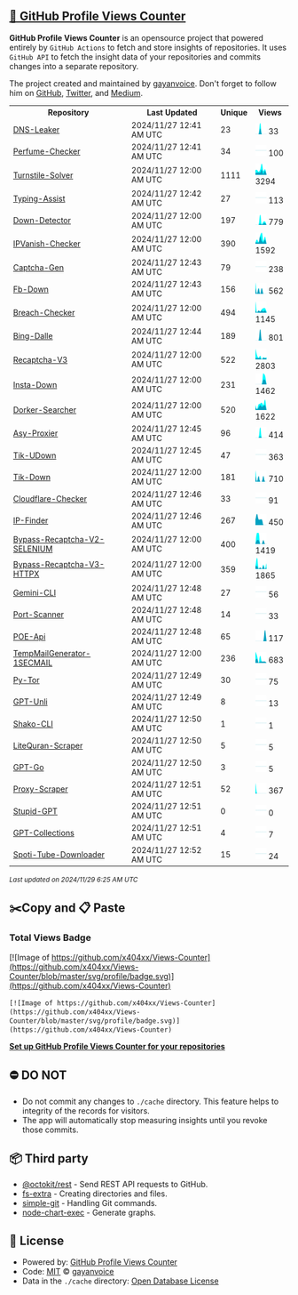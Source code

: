 ## [🚀 GitHub Profile Views Counter](https://github.com/gayanvoice/github-profile-views-counter)
**GitHub Profile Views Counter** is an opensource project that powered entirely by  `GitHub Actions` to fetch and store insights of repositories.
It uses `GitHub API` to fetch the insight data of your repositories and commits changes into a separate repository.

The project created and maintained by [gayanvoice](https://github.com/gayanvoice). Don't forget to follow him on [GitHub](https://github.com/gayanvoice), [Twitter](https://twitter.com/gayanvoice), and [Medium](https://gayanvoice.medium.com/).

<table>
	<tr>
		<th>
			Repository
		</th>
		<th>
			Last Updated
		</th>
		<th>
			Unique
		</th>
		<th>
			Views
		</th>
	</tr>
	<tr>
		<td>
			<a href="https://github.com/x404xx/Views-Counter/tree/master/readme/856564592/week.md">
				DNS-Leaker
			</a>
		</td>
		<td>
			2024/11/27 12:41 AM UTC
		</td>
		<td>
			23
		</td>
		<td>
			<img alt="Response time graph" src="https://github.com/x404xx/Views-Counter/raw/master/graph/856564592/small/week.png" height="20"> 33
		</td>
	</tr>
	<tr>
		<td>
			<a href="https://github.com/x404xx/Views-Counter/tree/master/readme/820940490/week.md">
				Perfume-Checker
			</a>
		</td>
		<td>
			2024/11/27 12:41 AM UTC
		</td>
		<td>
			34
		</td>
		<td>
			<img alt="Response time graph" src="https://github.com/x404xx/Views-Counter/raw/master/graph/820940490/small/week.png" height="20"> 100
		</td>
	</tr>
	<tr>
		<td>
			<a href="https://github.com/x404xx/Views-Counter/tree/master/readme/810632761/week.md">
				Turnstile-Solver
			</a>
		</td>
		<td>
			2024/11/27 12:00 AM UTC
		</td>
		<td>
			1111
		</td>
		<td>
			<img alt="Response time graph" src="https://github.com/x404xx/Views-Counter/raw/master/graph/810632761/small/week.png" height="20"> 3294
		</td>
	</tr>
	<tr>
		<td>
			<a href="https://github.com/x404xx/Views-Counter/tree/master/readme/809909218/week.md">
				Typing-Assist
			</a>
		</td>
		<td>
			2024/11/27 12:42 AM UTC
		</td>
		<td>
			27
		</td>
		<td>
			<img alt="Response time graph" src="https://github.com/x404xx/Views-Counter/raw/master/graph/809909218/small/week.png" height="20"> 113
		</td>
	</tr>
	<tr>
		<td>
			<a href="https://github.com/x404xx/Views-Counter/tree/master/readme/808330638/week.md">
				Down-Detector
			</a>
		</td>
		<td>
			2024/11/27 12:00 AM UTC
		</td>
		<td>
			197
		</td>
		<td>
			<img alt="Response time graph" src="https://github.com/x404xx/Views-Counter/raw/master/graph/808330638/small/week.png" height="20"> 779
		</td>
	</tr>
	<tr>
		<td>
			<a href="https://github.com/x404xx/Views-Counter/tree/master/readme/804601708/week.md">
				IPVanish-Checker
			</a>
		</td>
		<td>
			2024/11/27 12:00 AM UTC
		</td>
		<td>
			390
		</td>
		<td>
			<img alt="Response time graph" src="https://github.com/x404xx/Views-Counter/raw/master/graph/804601708/small/week.png" height="20"> 1592
		</td>
	</tr>
	<tr>
		<td>
			<a href="https://github.com/x404xx/Views-Counter/tree/master/readme/804563219/week.md">
				Captcha-Gen
			</a>
		</td>
		<td>
			2024/11/27 12:43 AM UTC
		</td>
		<td>
			79
		</td>
		<td>
			<img alt="Response time graph" src="https://github.com/x404xx/Views-Counter/raw/master/graph/804563219/small/week.png" height="20"> 238
		</td>
	</tr>
	<tr>
		<td>
			<a href="https://github.com/x404xx/Views-Counter/tree/master/readme/800226468/week.md">
				Fb-Down
			</a>
		</td>
		<td>
			2024/11/27 12:43 AM UTC
		</td>
		<td>
			156
		</td>
		<td>
			<img alt="Response time graph" src="https://github.com/x404xx/Views-Counter/raw/master/graph/800226468/small/week.png" height="20"> 562
		</td>
	</tr>
	<tr>
		<td>
			<a href="https://github.com/x404xx/Views-Counter/tree/master/readme/797996315/week.md">
				Breach-Checker
			</a>
		</td>
		<td>
			2024/11/27 12:00 AM UTC
		</td>
		<td>
			494
		</td>
		<td>
			<img alt="Response time graph" src="https://github.com/x404xx/Views-Counter/raw/master/graph/797996315/small/week.png" height="20"> 1145
		</td>
	</tr>
	<tr>
		<td>
			<a href="https://github.com/x404xx/Views-Counter/tree/master/readme/797383468/week.md">
				Bing-Dalle
			</a>
		</td>
		<td>
			2024/11/27 12:44 AM UTC
		</td>
		<td>
			189
		</td>
		<td>
			<img alt="Response time graph" src="https://github.com/x404xx/Views-Counter/raw/master/graph/797383468/small/week.png" height="20"> 801
		</td>
	</tr>
	<tr>
		<td>
			<a href="https://github.com/x404xx/Views-Counter/tree/master/readme/796135185/week.md">
				Recaptcha-V3
			</a>
		</td>
		<td>
			2024/11/27 12:00 AM UTC
		</td>
		<td>
			522
		</td>
		<td>
			<img alt="Response time graph" src="https://github.com/x404xx/Views-Counter/raw/master/graph/796135185/small/week.png" height="20"> 2803
		</td>
	</tr>
	<tr>
		<td>
			<a href="https://github.com/x404xx/Views-Counter/tree/master/readme/791634330/week.md">
				Insta-Down
			</a>
		</td>
		<td>
			2024/11/27 12:00 AM UTC
		</td>
		<td>
			231
		</td>
		<td>
			<img alt="Response time graph" src="https://github.com/x404xx/Views-Counter/raw/master/graph/791634330/small/week.png" height="20"> 1462
		</td>
	</tr>
	<tr>
		<td>
			<a href="https://github.com/x404xx/Views-Counter/tree/master/readme/655956330/week.md">
				Dorker-Searcher
			</a>
		</td>
		<td>
			2024/11/27 12:00 AM UTC
		</td>
		<td>
			520
		</td>
		<td>
			<img alt="Response time graph" src="https://github.com/x404xx/Views-Counter/raw/master/graph/655956330/small/week.png" height="20"> 1622
		</td>
	</tr>
	<tr>
		<td>
			<a href="https://github.com/x404xx/Views-Counter/tree/master/readme/717643978/week.md">
				Asy-Proxier
			</a>
		</td>
		<td>
			2024/11/27 12:45 AM UTC
		</td>
		<td>
			96
		</td>
		<td>
			<img alt="Response time graph" src="https://github.com/x404xx/Views-Counter/raw/master/graph/717643978/small/week.png" height="20"> 414
		</td>
	</tr>
	<tr>
		<td>
			<a href="https://github.com/x404xx/Views-Counter/tree/master/readme/734995621/week.md">
				Tik-UDown
			</a>
		</td>
		<td>
			2024/11/27 12:45 AM UTC
		</td>
		<td>
			47
		</td>
		<td>
			<img alt="Response time graph" src="https://github.com/x404xx/Views-Counter/raw/master/graph/734995621/small/week.png" height="20"> 363
		</td>
	</tr>
	<tr>
		<td>
			<a href="https://github.com/x404xx/Views-Counter/tree/master/readme/725502998/week.md">
				Tik-Down
			</a>
		</td>
		<td>
			2024/11/27 12:00 AM UTC
		</td>
		<td>
			181
		</td>
		<td>
			<img alt="Response time graph" src="https://github.com/x404xx/Views-Counter/raw/master/graph/725502998/small/week.png" height="20"> 710
		</td>
	</tr>
	<tr>
		<td>
			<a href="https://github.com/x404xx/Views-Counter/tree/master/readme/657516822/week.md">
				Cloudflare-Checker
			</a>
		</td>
		<td>
			2024/11/27 12:46 AM UTC
		</td>
		<td>
			33
		</td>
		<td>
			<img alt="Response time graph" src="https://github.com/x404xx/Views-Counter/raw/master/graph/657516822/small/week.png" height="20"> 91
		</td>
	</tr>
	<tr>
		<td>
			<a href="https://github.com/x404xx/Views-Counter/tree/master/readme/659024624/week.md">
				IP-Finder
			</a>
		</td>
		<td>
			2024/11/27 12:46 AM UTC
		</td>
		<td>
			267
		</td>
		<td>
			<img alt="Response time graph" src="https://github.com/x404xx/Views-Counter/raw/master/graph/659024624/small/week.png" height="20"> 450
		</td>
	</tr>
	<tr>
		<td>
			<a href="https://github.com/x404xx/Views-Counter/tree/master/readme/568649324/week.md">
				Bypass-Recaptcha-V2-SELENIUM
			</a>
		</td>
		<td>
			2024/11/27 12:00 AM UTC
		</td>
		<td>
			400
		</td>
		<td>
			<img alt="Response time graph" src="https://github.com/x404xx/Views-Counter/raw/master/graph/568649324/small/week.png" height="20"> 1419
		</td>
	</tr>
	<tr>
		<td>
			<a href="https://github.com/x404xx/Views-Counter/tree/master/readme/569869500/week.md">
				Bypass-Recaptcha-V3-HTTPX
			</a>
		</td>
		<td>
			2024/11/27 12:00 AM UTC
		</td>
		<td>
			359
		</td>
		<td>
			<img alt="Response time graph" src="https://github.com/x404xx/Views-Counter/raw/master/graph/569869500/small/week.png" height="20"> 1865
		</td>
	</tr>
	<tr>
		<td>
			<a href="https://github.com/x404xx/Views-Counter/tree/master/readme/642893512/week.md">
				Gemini-CLI
			</a>
		</td>
		<td>
			2024/11/27 12:48 AM UTC
		</td>
		<td>
			27
		</td>
		<td>
			<img alt="Response time graph" src="https://github.com/x404xx/Views-Counter/raw/master/graph/642893512/small/week.png" height="20"> 56
		</td>
	</tr>
	<tr>
		<td>
			<a href="https://github.com/x404xx/Views-Counter/tree/master/readme/718872300/week.md">
				Port-Scanner
			</a>
		</td>
		<td>
			2024/11/27 12:48 AM UTC
		</td>
		<td>
			14
		</td>
		<td>
			<img alt="Response time graph" src="https://github.com/x404xx/Views-Counter/raw/master/graph/718872300/small/week.png" height="20"> 33
		</td>
	</tr>
	<tr>
		<td>
			<a href="https://github.com/x404xx/Views-Counter/tree/master/readme/645990816/week.md">
				POE-Api
			</a>
		</td>
		<td>
			2024/11/27 12:48 AM UTC
		</td>
		<td>
			65
		</td>
		<td>
			<img alt="Response time graph" src="https://github.com/x404xx/Views-Counter/raw/master/graph/645990816/small/week.png" height="20"> 117
		</td>
	</tr>
	<tr>
		<td>
			<a href="https://github.com/x404xx/Views-Counter/tree/master/readme/573308126/week.md">
				TempMailGenerator-1SECMAIL
			</a>
		</td>
		<td>
			2024/11/27 12:00 AM UTC
		</td>
		<td>
			236
		</td>
		<td>
			<img alt="Response time graph" src="https://github.com/x404xx/Views-Counter/raw/master/graph/573308126/small/week.png" height="20"> 683
		</td>
	</tr>
	<tr>
		<td>
			<a href="https://github.com/x404xx/Views-Counter/tree/master/readme/680694353/week.md">
				Py-Tor
			</a>
		</td>
		<td>
			2024/11/27 12:49 AM UTC
		</td>
		<td>
			30
		</td>
		<td>
			<img alt="Response time graph" src="https://github.com/x404xx/Views-Counter/raw/master/graph/680694353/small/week.png" height="20"> 75
		</td>
	</tr>
	<tr>
		<td>
			<a href="https://github.com/x404xx/Views-Counter/tree/master/readme/645056894/week.md">
				GPT-Unli
			</a>
		</td>
		<td>
			2024/11/27 12:49 AM UTC
		</td>
		<td>
			8
		</td>
		<td>
			<img alt="Response time graph" src="https://github.com/x404xx/Views-Counter/raw/master/graph/645056894/small/week.png" height="20"> 13
		</td>
	</tr>
	<tr>
		<td>
			<a href="https://github.com/x404xx/Views-Counter/tree/master/readme/644115755/week.md">
				Shako-CLI
			</a>
		</td>
		<td>
			2024/11/27 12:50 AM UTC
		</td>
		<td>
			1
		</td>
		<td>
			<img alt="Response time graph" src="https://github.com/x404xx/Views-Counter/raw/master/graph/644115755/small/week.png" height="20"> 1
		</td>
	</tr>
	<tr>
		<td>
			<a href="https://github.com/x404xx/Views-Counter/tree/master/readme/664115134/week.md">
				LiteQuran-Scraper
			</a>
		</td>
		<td>
			2024/11/27 12:50 AM UTC
		</td>
		<td>
			5
		</td>
		<td>
			<img alt="Response time graph" src="https://github.com/x404xx/Views-Counter/raw/master/graph/664115134/small/week.png" height="20"> 5
		</td>
	</tr>
	<tr>
		<td>
			<a href="https://github.com/x404xx/Views-Counter/tree/master/readme/645064493/week.md">
				GPT-Go
			</a>
		</td>
		<td>
			2024/11/27 12:50 AM UTC
		</td>
		<td>
			3
		</td>
		<td>
			<img alt="Response time graph" src="https://github.com/x404xx/Views-Counter/raw/master/graph/645064493/small/week.png" height="20"> 5
		</td>
	</tr>
	<tr>
		<td>
			<a href="https://github.com/x404xx/Views-Counter/tree/master/readme/569889698/week.md">
				Proxy-Scraper
			</a>
		</td>
		<td>
			2024/11/27 12:51 AM UTC
		</td>
		<td>
			52
		</td>
		<td>
			<img alt="Response time graph" src="https://github.com/x404xx/Views-Counter/raw/master/graph/569889698/small/week.png" height="20"> 367
		</td>
	</tr>
	<tr>
		<td>
			<a href="https://github.com/x404xx/Views-Counter/tree/master/readme/647790552/week.md">
				Stupid-GPT
			</a>
		</td>
		<td>
			2024/11/27 12:51 AM UTC
		</td>
		<td>
			0
		</td>
		<td>
			<img alt="Response time graph" src="https://github.com/x404xx/Views-Counter/raw/master/graph/647790552/small/week.png" height="20"> 0
		</td>
	</tr>
	<tr>
		<td>
			<a href="https://github.com/x404xx/Views-Counter/tree/master/readme/646588021/week.md">
				GPT-Collections
			</a>
		</td>
		<td>
			2024/11/27 12:51 AM UTC
		</td>
		<td>
			4
		</td>
		<td>
			<img alt="Response time graph" src="https://github.com/x404xx/Views-Counter/raw/master/graph/646588021/small/week.png" height="20"> 7
		</td>
	</tr>
	<tr>
		<td>
			<a href="https://github.com/x404xx/Views-Counter/tree/master/readme/640534444/week.md">
				Spoti-Tube-Downloader
			</a>
		</td>
		<td>
			2024/11/27 12:52 AM UTC
		</td>
		<td>
			15
		</td>
		<td>
			<img alt="Response time graph" src="https://github.com/x404xx/Views-Counter/raw/master/graph/640534444/small/week.png" height="20"> 24
		</td>
	</tr>
</table>

<small><i>Last updated on 2024/11/29 6:25 AM UTC</i></small>

## ✂️Copy and 📋 Paste
### Total Views Badge
[![Image of https://github.com/x404xx/Views-Counter](https://github.com/x404xx/Views-Counter/blob/master/svg/profile/badge.svg)](https://github.com/x404xx/Views-Counter)

```readme
[![Image of https://github.com/x404xx/Views-Counter](https://github.com/x404xx/Views-Counter/blob/master/svg/profile/badge.svg)](https://github.com/x404xx/Views-Counter)
```
[**Set up GitHub Profile Views Counter for your repositories**](https://github.com/gayanvoice/github-profile-views-counter)
## ⛔ DO NOT
- Do not commit any changes to `./cache` directory. This feature helps to integrity of the records for visitors.
- The app will automatically stop measuring insights until you revoke those commits.
## 📦 Third party

- [@octokit/rest](https://www.npmjs.com/package/@octokit/rest) - Send REST API requests to GitHub.
- [fs-extra](https://www.npmjs.com/package/fs-extra) - Creating directories and files.
- [simple-git](https://www.npmjs.com/package/simple-git) - Handling Git commands.
- [node-chart-exec](https://www.npmjs.com/package/node-chart-exec) - Generate graphs.
## 📄 License
- Powered by: [GitHub Profile Views Counter](https://github.com/gayanvoice/github-profile-views-counter)
- Code: [MIT](./LICENSE) © [gayanvoice](https://github.com/gayanvoice)
- Data in the `./cache` directory: [Open Database License](https://opendatacommons.org/licenses/odbl/1-0/)